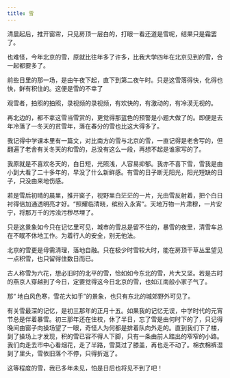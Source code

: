 ```yaml
---
title: 雪
---
```


清晨起后，推开窗帘，只见房顶一层白的，打眼一看还道是雪呢，结果只是霜罢了。

也难怪，今年北京的雪，原就比往年多了许多，比我大学四年在北京见到的雪，合一起都要多了。

前些日里的那一场，是由午夜下起，直下到第二夜午时。只是这雪落得快，化得也快，鲜有积住的。这便是雪的不幸了

观雪者，拍照的拍照，录视频的录视频，有欢快的，有激动的，有冷漠无视的。

再北边的，都不拿这雪当雪赏的，更觉得那蓝色的预警是小题大做了的。即便是去年冷落了一冬天的贫雪年，落在春分的雪也比这大得多了。

我记得中学课本里有一篇文，对比南方的雪与北京的雪，一直记得是老舍写的，但翻遍了老舍有关冬天的和雪的，总没有这么一段，再想不起是谁家写的了。

我原就是不喜欢冬天的，白日短，光照浅，人容易抑郁。我亦不喜下雪，雪我是由小到大看了二十多年的，早没了什么新鲜感。有雪的日子断无阳光，阳光短缺的日子，只没由来地伤感。

若是雪后初晴的晨里，推开窗子，视野里白茫茫的一片，光由雪反射着，把个白日衬得倍加通透明亮才好。“照耀临清晓，缤纷入永宵”。天地万物一片肃穆，一片安宁，将那万千的污浊污秽尽埋了。

只是这景象如今只在记忆里可见，城市的雪总是留不住的，暴雪的夜里，清雪车总在不眠不休地工作。为着行人的安全，别无他法。

北京的雪更是毋需清理，落地自融。只在极少时雪较大时，能在房顶干草丛里望见一点积雪，也只留得住数日而已。

古人称雪为六花，想必旧时的北平的雪，恰如如今东北的雪，片大又坚。若是古时的燕京人穿越到了今日，定要觉得这今日北京的雪，也如江南般小家子气了。

那“ 地白风色寒，雪花大如手”的景象，也只有东北的城郊野外可见了。

有关雪最深的记忆，是初三那年的正月十五。如果我的记忆无误，中学时代的元宵节总是伴着暴雪。初三那年还在住校，休了半日，忘了雪是由何时下的了，只记得晚间由窗子向操场望了一眼，奇怪人为何都是排着队向外走的。直到我们下了楼，到了操场上才发现，积的雪已容不得人下脚，只有一条由前人踏出的窄窄的小路。我们向走去市中心看烟花，走了半路，雪莫过了膝盖，再也走不动了。棉衣棉裤湿到了里头，雪依旧落个不停，只得折返了。

这等程度的雪，我已多年未见，怕是日后也将见不到了吧！
